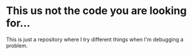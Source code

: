 # This us not the code you are looking for...

This is just a repository where I try different things when I'm debugging a problem.
